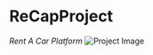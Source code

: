 # ReCapProject
*Rent A Car Platform*
![Project Image](https://www.pexels.com/tr-tr/fotograf/sari-ford-araba-3992348/)
